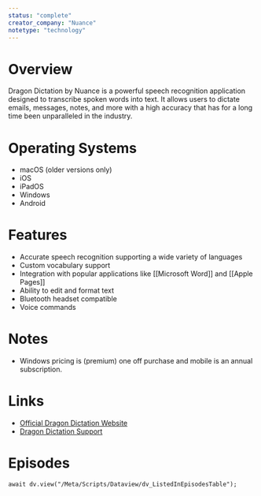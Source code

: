 ```yaml
---
status: "complete"
creator_company: "Nuance"
notetype: "technology"
---
```


# Overview  
Dragon Dictation by Nuance is a powerful speech recognition application designed to transcribe spoken words into text. It allows users to dictate emails, messages, notes, and more with a high accuracy that has for a long time been unparalleled in the industry. 

# Operating Systems  
- macOS (older versions only)
- iOS
- iPadOS
- Windows
- Android

# Features  
- Accurate speech recognition supporting a wide variety of languages
- Custom vocabulary support
- Integration with popular applications like [[Microsoft Word]] and [[Apple Pages]]
- Ability to edit and format text
- Bluetooth headset compatible
- Voice commands

# Notes  
- Windows pricing is (premium) one off purchase and mobile is an annual subscription.

# Links  
- [Official Dragon Dictation Website](https://www.nuance.com/en-gb/dragon.html)  
- [Dragon Dictation Support](https://www.nuance.com/en-gb/dragon/support.html)  


# Episodes
```dataviewjs
await dv.view("/Meta/Scripts/Dataview/dv_ListedInEpisodesTable");
```
